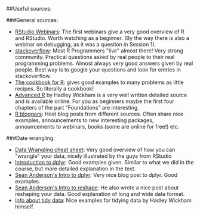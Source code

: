 ##Useful sources:

###General sources:
- [RStudio Webinars](https://www.rstudio.com/resources/webinars/rstudio-essentials-webinar-series-part-1/): The first webinars give a very good overview of R and RStudio. Worth watching as a beginner. (By the way there is also a webinar on debugging, as it was a question in Session 1).
- [stackoverflow](http://stackoverflow.com/): Most R Programmers "live" almost there! Very strong community. Practical questions asked by real people to their real programming problems. Almost always very good answers given by real people. Best way is to google your questions and look for entries in stackoverflow.
- [The cookbook for R](http://www.cookbook-r.com/): gives good examples to many problems as little recipes. So literally a cookbook!
- [Advanced R](http://adv-r.had.co.nz/) by Hadley Wickham is a very well written detailed source and is available online. For you as beginners maybe the first four chapters of the part "Foundations" are interesting.
- [R bloggers](http://www.r-bloggers.com/): Host blog posts from different sources. Often share nice examples, announcements to new interesting packages, announcements to webinars, books (some are online for free!) etc.

###Date wrangling:
- [Data Wrangling cheat sheet](https://www.rstudio.com/wp-content/uploads/2015/02/data-wrangling-cheatsheet.pdf): Very good overview of how you can "wrangle" your data, nicely illustrated by the guys from RStudio
- [Introduction to dplyr](https://cran.rstudio.com/web/packages/dplyr/vignettes/introduction.html): Good examples given. Similar to what we did in the course, but more detailed explanation in the text.
- [Sean Anderson's Intro to dplyr](http://seananderson.ca/2014/09/13/dplyr-intro.html): Very nice blog post to dplyr. Good examples.
- [Sean Anderson's Intro to reshape](http://seananderson.ca/2013/10/19/reshape.html): He also wrote a nice post about reshaping your data. Good explanation of long and wide data format.
- [Info about tidy data](https://cran.r-project.org/web/packages/tidyr/vignettes/tidy-data.html): Nice examples for tidying data by Hadley Wickham himself.
